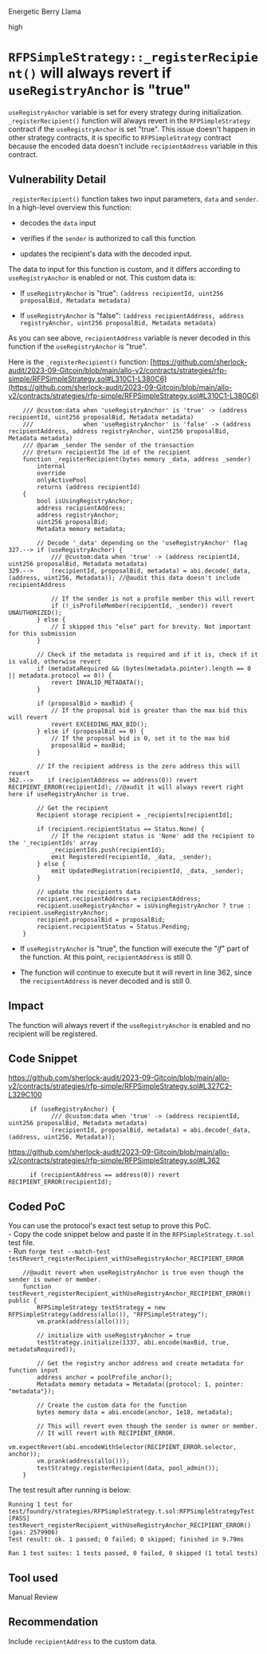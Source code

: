 Energetic Berry Llama

high

# `RFPSimpleStrategy::_registerRecipient()` will always revert if `useRegistryAnchor` is "true"
`useRegistryAnchor` variable is set for every strategy during initialization. `_registerRecipient()` function will always revert in the `RFPSimpleStrategy` contract if the `useRegistryAnchor` is set "true". This issue doesn't happen in other strategy contracts, it is specific to `RFPSimpleStrategy` contract because the encoded data doesn't include `recipientAddress` variable in this contract.

## Vulnerability Detail
`_registerRecipient()` function takes two input parameters, `data` and `sender`. In a high-level overview this function:

* decodes the `data` input
    
* verifies if the `sender` is authorized to call this function
    
* updates the recipient's data with the decoded input.
    

The data to input for this function is custom, and it differs according to `useRegistryAnchor` is enabled or not. This custom data is:

* If `useRegistryAnchor` is "true": `(address recipientId, uint256 proposalBid, Metadata metadata)`
    
* If `useRegistryAnchor` is "false": `(address recipientAddress, address registryAnchor, uint256 proposalBid, Metadata metadata)`
    

As you can see above, `recipientAddress` variable is never decoded in this function if the `useRegistryAnchor` is "true".

Here is the `_registerRecipient()` function: [https://github.com/sherlock-audit/2023-09-Gitcoin/blob/main/allo-v2/contracts/strategies/rfp-simple/RFPSimpleStrategy.sol#L310C1-L380C6](https://github.com/sherlock-audit/2023-09-Gitcoin/blob/main/allo-v2/contracts/strategies/rfp-simple/RFPSimpleStrategy.sol#L310C1-L380C6)

```solidity
    /// @custom:data when 'useRegistryAnchor' is 'true' -> (address recipientId, uint256 proposalBid, Metadata metadata)
    ///              when 'useRegistryAnchor' is 'false' -> (address recipientAddress, address registryAnchor, uint256 proposalBid, Metadata metadata)
    /// @param _sender The sender of the transaction
    /// @return recipientId The id of the recipient
    function _registerRecipient(bytes memory _data, address _sender)
        internal
        override
        onlyActivePool
        returns (address recipientId)
    {
        bool isUsingRegistryAnchor;
        address recipientAddress;
        address registryAnchor;
        uint256 proposalBid;
        Metadata memory metadata;

        // Decode '_data' depending on the 'useRegistryAnchor' flag
327.--> if (useRegistryAnchor) {
            /// @custom:data when 'true' -> (address recipientId, uint256 proposalBid, Metadata metadata)
329.-->     (recipientId, proposalBid, metadata) = abi.decode(_data, (address, uint256, Metadata)); //@audit this data doesn't include recipientAddress

            // If the sender is not a profile member this will revert
            if (!_isProfileMember(recipientId, _sender)) revert UNAUTHORIZED();
        } else {
            // I skipped this "else" part for brevity. Not important for this submission
        }

        // Check if the metadata is required and if it is, check if it is valid, otherwise revert
        if (metadataRequired && (bytes(metadata.pointer).length == 0 || metadata.protocol == 0)) {
            revert INVALID_METADATA();
        }

        if (proposalBid > maxBid) {
            // If the proposal bid is greater than the max bid this will revert
            revert EXCEEDING_MAX_BID();
        } else if (proposalBid == 0) {
            // If the proposal bid is 0, set it to the max bid
            proposalBid = maxBid;
        }

        // If the recipient address is the zero address this will revert
362.-->    if (recipientAddress == address(0)) revert RECIPIENT_ERROR(recipientId); //@audit it will always revert right here if useRegistryAnchor is true.

        // Get the recipient
        Recipient storage recipient = _recipients[recipientId];

        if (recipient.recipientStatus == Status.None) {
            // If the recipient status is 'None' add the recipient to the '_recipientIds' array
            _recipientIds.push(recipientId);
            emit Registered(recipientId, _data, _sender);
        } else {
            emit UpdatedRegistration(recipientId, _data, _sender);
        }

        // update the recipients data
        recipient.recipientAddress = recipientAddress;
        recipient.useRegistryAnchor = isUsingRegistryAnchor ? true : recipient.useRegistryAnchor;
        recipient.proposalBid = proposalBid;
        recipient.recipientStatus = Status.Pending;
    }
```

* If `useRegistryAnchor` is "true", the function will execute the "*if*" part of the function. At this point, `recipientAddress` is still 0.
    
* The function will continue to execute but it will revert in line 362, since the `recipientAddress` is never decoded and is still 0.

## Impact
The function will always revert if the `useRegistryAnchor` is enabled and no recipient will be registered.

## Code Snippet
https://github.com/sherlock-audit/2023-09-Gitcoin/blob/main/allo-v2/contracts/strategies/rfp-simple/RFPSimpleStrategy.sol#L327C2-L329C100

```solidity
      if (useRegistryAnchor) {
            /// @custom:data when 'true' -> (address recipientId, uint256 proposalBid, Metadata metadata)
            (recipientId, proposalBid, metadata) = abi.decode(_data, (address, uint256, Metadata));
```

https://github.com/sherlock-audit/2023-09-Gitcoin/blob/main/allo-v2/contracts/strategies/rfp-simple/RFPSimpleStrategy.sol#L362
```solidity        
      if (recipientAddress == address(0)) revert RECIPIENT_ERROR(recipientId);
```

## Coded PoC
You can use the protocol's exact test setup to prove this PoC.  
\- Copy the code snippet below and paste it in the `RFPSimpleStrategy.t.sol` test file.  
\- Run `forge test --match-test testRevert_registerRecipient_withUseRegistryAnchor_RECIPIENT_ERROR`

```solidity
    //@audit revert when useRegistryAnchor is true even though the sender is owner or member.
    function testRevert_registerRecipient_withUseRegistryAnchor_RECIPIENT_ERROR() public {
        RFPSimpleStrategy testStrategy = new RFPSimpleStrategy(address(allo()), "RFPSimpleStrategy");
        vm.prank(address(allo()));
        
        // initialize with useRegistryAnchor = true
        testStrategy.initialize(1337, abi.encode(maxBid, true, metadataRequired));

        // Get the registry anchor address and create metadata for function input 
        address anchor = poolProfile_anchor();
        Metadata memory metadata = Metadata({protocol: 1, pointer: "metadata"});

        // Create the custom data for the function
        bytes memory data = abi.encode(anchor, 1e18, metadata);

        // This will revert even though the sender is owner or member.
        // It will revert with RECIPIENT_ERROR.
        vm.expectRevert(abi.encodeWithSelector(RECIPIENT_ERROR.selector, anchor));
        vm.prank(address(allo()));
        testStrategy.registerRecipient(data, pool_admin());
    }
```

The test result after running is below:

```solidity
Running 1 test for test/foundry/strategies/RFPSimpleStrategy.t.sol:RFPSimpleStrategyTest
[PASS] testRevert_registerRecipient_withUseRegistryAnchor_RECIPIENT_ERROR() (gas: 2579906)
Test result: ok. 1 passed; 0 failed; 0 skipped; finished in 9.79ms
 
Ran 1 test suites: 1 tests passed, 0 failed, 0 skipped (1 total tests)
```

## Tool used

Manual Review

## Recommendation
Include `recipientAddress` to the custom data.